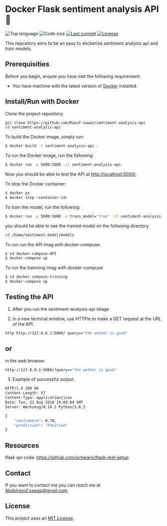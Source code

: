 # Docker Flask sentiment analysis API  🐳

<!-- Shields -->
![Top language](https://img.shields.io/github/languages/top/Raouf-sawas/sentiment-analysis-api?style=for-the-badge)
![Code size](https://img.shields.io/github/languages/code-size/Raouf-sawas/sentiment-analysis-api?style=for-the-badge)
[![Last commit](https://img.shields.io/github/last-commit/Raouf-sawas/sentiment-analysis-api?style=for-the-badge)](https://github.com/Raouf-sawas/sentiment-analysis-api/commits/master)
[![License](https://img.shields.io/github/license/Raouf-sawas/sentiment-analysis-api?style=for-the-badge)](https://github.com/Raouf-sawas/sentiment-analysis-api/blob/master/LICENSE)



<!-- Project description -->
This repository aims to be an easy to dockerize sentiment analysis api and train models.


## Prerequisities

Before you begin, ensure you have met the following requirement:

* You have machine with the latest version of [Docker](https://www.docker.com/) installed.



## Install/Run with Docker


Clone the project repository:
```bash
git clone https://github.com/Raouf-sawas/sentiment-analysis-api
cd sentiment-analysis-api
```

To build the Docker image, simply run:

```bash
$ docker build -t sentiment-analysis-api .
```

To run the Docker image, run the following:
```bash
$ docker run -p 5000:5000 -it sentiment-analysis-api
```

Now you should be able to test the API at <http://localhost:5000/>.

To stop the Docker container:
```bash
$ docker ps
$ docker stop <container-id>
```
To train the model, run the following: 
```bash
$ docker run -p 5000:5000 -e train_model="true" -it sentiment-analysis-api
```
you should be able to see the trained model on the follwoing directory 
```bash
cd /home/sentiment-model/models
```

To run run the API imag with docker-compuse:

```bash
$ cd docker-compose-API
$ docker-compose up
```
To run the trainning imag with docker-compuse:

```bash
$ cd docker-compose-trinning
$ docker-compose up
```

## Testing the API
1. After you run the sentiment-analysis-api image 

2. In a new terminal window, use HTTPie to make a GET request at the URL of the API.

```bash
http http://127.0.0.1:5000/ query=="the wether is good"
```
## or

in the web browser

```bash
http://127.0.0.1:5000/?query=="the wether is good"
```



3. Example of successful output.

```bash
HTTP/1.0 200 OK
Content-Length: 57
Content-Type: application/json
Date: Tue, 21 Aug 2018 19:04:04 GMT
Server: Werkzeug/0.14.1 Python/3.6.3

{
    "confidence": 0.78,
    "prediction": "Positive"
}
```


<!-- ## Contributors

Thanks to the following people who have contributed to this project:

* @Raouf 📖💻 -->

## Resources

flask api code: https://github.com/schwarsi/flask-rest-setup

## Contact

If you want to contact me you can reach me at <Abdulraouf.sawas@gmail.com>.


## License

This project uses an [MIT License](https://github.com/Raouf-sawas/sentiment-analysis-api/blob/master/LICENSE).

